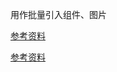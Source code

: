 用作批量引入组件、图片

[参考资料](https://segmentfault.com/a/1190000018651143)


[参考资料](https://webpack.docschina.org/guides/dependency-management)

